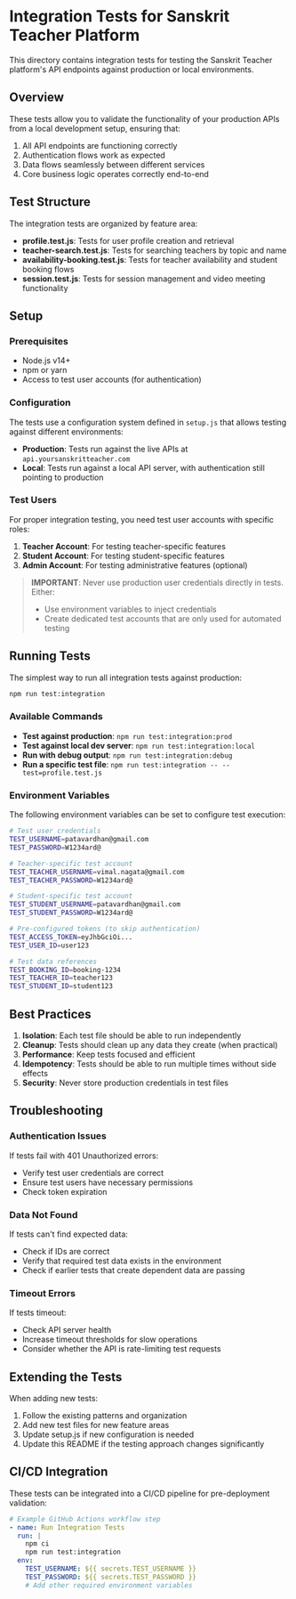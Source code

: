 # Integration Tests for Sanskrit Teacher Platform

This directory contains integration tests for testing the Sanskrit Teacher platform's API endpoints against production or local environments.

## Overview

These tests allow you to validate the functionality of your production APIs from a local development setup, ensuring that:

1. All API endpoints are functioning correctly
2. Authentication flows work as expected
3. Data flows seamlessly between different services
4. Core business logic operates correctly end-to-end

## Test Structure

The integration tests are organized by feature area:

- **profile.test.js**: Tests for user profile creation and retrieval
- **teacher-search.test.js**: Tests for searching teachers by topic and name
- **availability-booking.test.js**: Tests for teacher availability and student booking flows
- **session.test.js**: Tests for session management and video meeting functionality

## Setup

### Prerequisites

- Node.js v14+
- npm or yarn
- Access to test user accounts (for authentication)

### Configuration

The tests use a configuration system defined in `setup.js` that allows testing against different environments:

- **Production**: Tests run against the live APIs at `api.yoursanskritteacher.com`
- **Local**: Tests run against a local API server, with authentication still pointing to production

### Test Users

For proper integration testing, you need test user accounts with specific roles:

1. **Teacher Account**: For testing teacher-specific features
2. **Student Account**: For testing student-specific features
3. **Admin Account**: For testing administrative features (optional)

> **IMPORTANT**: Never use production user credentials directly in tests. Either:
>
> - Use environment variables to inject credentials
> - Create dedicated test accounts that are only used for automated testing

## Running Tests

The simplest way to run all integration tests against production:

```bash
npm run test:integration
```

### Available Commands

- **Test against production**: `npm run test:integration:prod`
- **Test against local dev server**: `npm run test:integration:local`
- **Run with debug output**: `npm run test:integration:debug`
- **Run a specific test file**: `npm run test:integration -- --test=profile.test.js`

### Environment Variables

The following environment variables can be set to configure test execution:

```bash
# Test user credentials
TEST_USERNAME=patavardhan@gmail.com
TEST_PASSWORD=W1234ard@

# Teacher-specific test account
TEST_TEACHER_USERNAME=vimal.nagata@gmail.com
TEST_TEACHER_PASSWORD=W1234ard@

# Student-specific test account
TEST_STUDENT_USERNAME=patavardhan@gmail.com
TEST_STUDENT_PASSWORD=W1234ard@

# Pre-configured tokens (to skip authentication)
TEST_ACCESS_TOKEN=eyJhbGciOi...
TEST_USER_ID=user123

# Test data references
TEST_BOOKING_ID=booking-1234
TEST_TEACHER_ID=teacher123
TEST_STUDENT_ID=student123
```

## Best Practices

1. **Isolation**: Each test file should be able to run independently
2. **Cleanup**: Tests should clean up any data they create (when practical)
3. **Performance**: Keep tests focused and efficient
4. **Idempotency**: Tests should be able to run multiple times without side effects
5. **Security**: Never store production credentials in test files

## Troubleshooting

### Authentication Issues

If tests fail with 401 Unauthorized errors:

- Verify test user credentials are correct
- Ensure test users have necessary permissions
- Check token expiration

### Data Not Found

If tests can't find expected data:

- Check if IDs are correct
- Verify that required test data exists in the environment
- Check if earlier tests that create dependent data are passing

### Timeout Errors

If tests timeout:

- Check API server health
- Increase timeout thresholds for slow operations
- Consider whether the API is rate-limiting test requests

## Extending the Tests

When adding new tests:

1. Follow the existing patterns and organization
2. Add new test files for new feature areas
3. Update setup.js if new configuration is needed
4. Update this README if the testing approach changes significantly

## CI/CD Integration

These tests can be integrated into a CI/CD pipeline for pre-deployment validation:

```yaml
# Example GitHub Actions workflow step
- name: Run Integration Tests
  run: |
    npm ci
    npm run test:integration
  env:
    TEST_USERNAME: ${{ secrets.TEST_USERNAME }}
    TEST_PASSWORD: ${{ secrets.TEST_PASSWORD }}
    # Add other required environment variables
```
